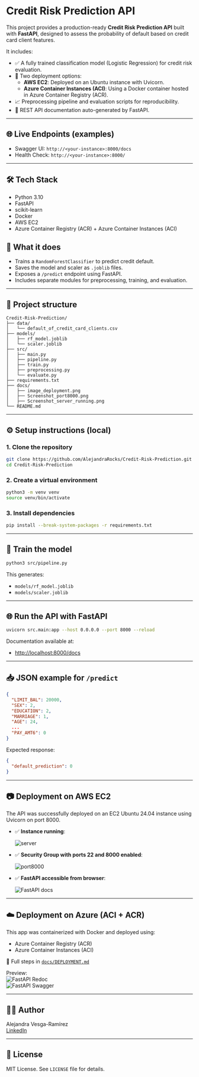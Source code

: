 # Credit Risk Prediction API

This project provides a production-ready **Credit Risk Prediction API** built with **FastAPI**, designed to assess the probability of default based on credit card client features.

It includes:
- ✅ A fully trained classification model (Logistic Regression) for credit risk evaluation.
- 🚀 Two deployment options:
  - **AWS EC2**: Deployed on an Ubuntu instance with Uvicorn.
  - **Azure Container Instances (ACI)**: Using a Docker container hosted in Azure Container Registry (ACR).
- 📈 Preprocessing pipeline and evaluation scripts for reproducibility.
- 📄 REST API documentation auto-generated by FastAPI.

---

## 🌐 Live Endpoints (examples)
- Swagger UI: `http://<your-instance>:8000/docs`
- Health Check: `http://<your-instance>:8000/`

---

## 🛠 Tech Stack
- Python 3.10
- FastAPI
- scikit-learn
- Docker
- AWS EC2
- Azure Container Registry (ACR) + Azure Container Instances (ACI)


## 🧠 What it does

- Trains a `RandomForestClassifier` to predict credit default.
- Saves the model and scaler as `.joblib` files.
- Exposes a `/predict` endpoint using FastAPI.
- Includes separate modules for preprocessing, training, and evaluation.

---

## 📁 Project structure

```
Credit-Risk-Prediction/
├── data/
│   └── default_of_credit_card_clients.csv
├── models/
│   ├── rf_model.joblib
│   └── scaler.joblib
├── src/
│   ├── main.py
│   ├── pipeline.py
│   ├── train.py
│   ├── preprocessing.py
│   └── evaluate.py
├── requirements.txt
├── docs/
│   ├── image_deployment.png
│   ├── Screenshot_port8000.png
│   ├── Screenshot_server_running.png
└── README.md
```

---

## ⚙️ Setup instructions (local)

### 1. Clone the repository

```bash
git clone https://github.com/AlejandraRocks/Credit-Risk-Prediction.git
cd Credit-Risk-Prediction
```

### 2. Create a virtual environment

```bash
python3 -m venv venv
source venv/bin/activate
```

### 3. Install dependencies

```bash
pip install --break-system-packages -r requirements.txt
```

---

## 🚀 Train the model

```bash
python3 src/pipeline.py
```

This generates:

- `models/rf_model.joblib`
- `models/scaler.joblib`

---

## 🌐 Run the API with FastAPI

```bash
uvicorn src.main:app --host 0.0.0.0 --port 8000 --reload
```

Documentation available at:

- [http://localhost:8000/docs](http://localhost:8000/docs)

---

## 📥 JSON example for `/predict`

```json
{
  "LIMIT_BAL": 20000,
  "SEX": 2,
  "EDUCATION": 2,
  "MARRIAGE": 1,
  "AGE": 24,
  ...
  "PAY_AMT6": 0
}
```

Expected response:

```json
{
  "default_prediction": 0
}
```

---

## 📷 Deployment on AWS EC2

The API was successfully deployed on an EC2 Ubuntu 24.04 instance using Uvicorn on port 8000.

- ✅ **Instance running**:

  ![server](docs/Screenshot_server_running.png)

- ✅ **Security Group with ports 22 and 8000 enabled**:

  ![port8000](docs/Screenshot_port8000.png)

- ✅ **FastAPI accessible from browser**:

  ![FastAPI docs](docs/image_deployment.png)

---


## ☁️ Deployment on Azure (ACI + ACR)

This app was containerized with Docker and deployed using:

- Azure Container Registry (ACR)
- Azure Container Instances (ACI)

📄 Full steps in [`docs/DEPLOYMENT.md`](docs/DEPLOYMENT.md)

Preview:  
![FastAPI Redoc](docs/Screenshot_azure1.png)  
![FastAPI Swagger](docs/Screenshot_azure2.png)

---


## 👩‍💻 Author

Alejandra Vesga-Ramírez  
[LinkedIn](https://www.linkedin.com/in/alejandravesgaramirez)

---

## 📝 License

MIT License. See `LICENSE` file for details.